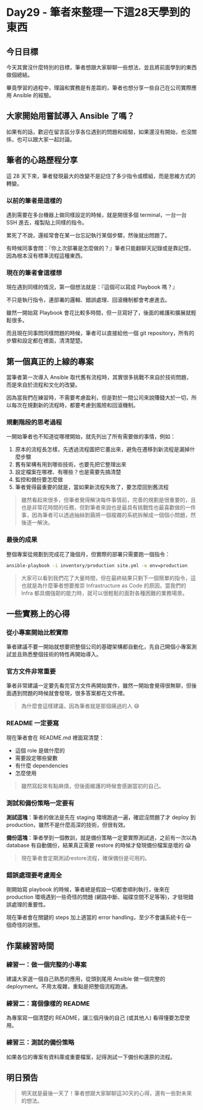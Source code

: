 # Day29 - 筆者來整理一下這28天學到的東西
## 今日目標
今天其實沒什麼特別的目標，筆者想跟大家聊聊一些想法，並且將前面學到的東西做個總結。

畢竟學習的過程中，理論和實務是有差距的，筆者也想分享一些自己在公司實際應用 Ansible 的經驗。

## 大家開始用嘗試導入 Ansible 了嗎？
如果有的話，歡迎在留言區分享各位遇到的問題和經驗，如果還沒有開始，也沒關係，也可以跟大家一起討論。

## 筆者的心路歷程分享
這 28 天下來，筆者發現最大的改變不是記住了多少指令或模組，而是思維方式的轉變。

### 以前的筆者是這樣的
遇到需要在多台機器上做同樣設定的時候，就是開很多個 terminal，一台一台 SSH 進去，複製貼上同樣的指令。

累死了不說，還經常會在某一台忘記執行某個步驟，然後就出問題了。

有時候同事會問：『你上次部署是怎麼做的？』筆者只能翻聊天記錄或是靠記憶，因為根本沒有標準流程這種東西。

### 現在的筆者會這樣想
現在遇到同樣的情況，第一個想法就是：『這個可以寫成 Playbook 嗎？』

不只是執行指令，連部署的邏輯、錯誤處理、回滾機制都會考慮進去。

雖然一開始寫 Playbook 會花比較多時間，但一旦寫好了，後面的維護和擴展就輕鬆很多。

而且現在同事問同樣問題的時候，筆者可以直接給他一個 git repository，所有的步驟和設定都在裡面，清清楚楚。

## 第一個真正的上線的專案
當筆者第一次導入 Ansible 取代舊有流程時，其實很多挑戰不來自於技術問題，而是來自於流程和文化的改變。

因為當我們在練習時，不需要考慮盈利，但是對於一間公司來說賺錢大於一切，所以每次在規劃新的流程時，都要考慮到風險和回滾機制。

### 規劃階段的思考過程
一開始筆者也不知道從哪裡開始，就先列出了所有需要做的事情，例如：
1. 原本的流程長怎樣，先透過流程圖把它畫出來，避免在遷移到新流程是漏掉什麼步驟
2. 舊有架構有用到哪些技術，也要先把它整理出來
3. 設定檔案在哪裡、有哪些？也是需要先搞清楚
4. 監控和備份要怎麼做
5. 筆者覺得最重要的就是，當如果新流程失敗了，要怎麼回到舊流程

> 雖然看起來很多，但筆者覺得解決每件事情前，完善的規劃是很重要的，且也是非常花時間的任務，但對筆者來說也是最具有挑戰性也最喜歡做的一件事，因為筆者可以透過抽絲剝繭將一個複雜的系統拆解成一個個小問題，然後逐一解決。

### 最後的成果
整個專案從規劃到完成花了幾個月，但實際的部署只需要跑一個指令：
```bash
ansible-playbook -i inventory/production site.yml -e env=production
```

> 大家可以看到我們花了大量時間，但在最終結果只剩下一個簡單的指令，這也就是為什麼筆者想要推崇 Infrastructure as Code 的原因，當我們的 Infra 都具備強韌的能力時，就可以很輕鬆的面對各種困難的業務場景。

## 一些實務上的心得
### 從小專案開始比較實際
筆者建議不要一開始就想要把整個公司的基礎架構都自動化，先自己開個小專案測試並且熟悉整個技術的特性再開始導入。

### 官方文件非常重要
筆者非常建議一定要先看完官方文件再開始實作，雖然一開始會覺得很無聊，但後面遇到問題的時候就會發現，很多答案都在文件裡。

> 為什麼會這樣建議，因為筆者就是那個痛過的人 😅

### README 一定要寫
現在筆者會在 README.md 裡面寫清楚：
- 這個 role 是做什麼的
- 需要設定哪些變數
- 有什麼 dependencies
- 怎麼使用

> 雖然寫起來有點麻煩，但後面維護的時候會感謝當初的自己。

### 測試和備份策略一定要有
**測試這塊**：筆者的做法是先在 staging 環境跑過一遍，確認沒問題了才 deploy 到 production，雖然不是什麼高深的技術，但很有效。

**備份這塊**：筆者學到一個教訓，就是備份策略一定要實際測試過，之前有一次以為 database 有自動備份，結果真正需要 restore 的時候才發現備份檔案是壞的 😱

> 現在筆者會定期測試restore流程，確保備份是可用的。

### 錯誤處理要考慮周全
剛開始寫 playbook 的時候，筆者總是假設一切都會順利執行，後來在 production 環境遇到一些奇怪的問題 (網路中斷、磁碟空間不足等等)，才發現錯誤處理的重要性。

現在筆者會在關鍵的 steps 加上適當的 error handling，至少不會讓系統卡在一個奇怪的狀態。

## 作業練習時間
### 練習一：做一個完整的小專案
建議大家選一個自己熟悉的應用，從頭到尾用 Ansible 做一個完整的 deployment。不用太複雜，重點是把整個流程跑通。

### 練習二：寫個像樣的 README
為專案寫一個清楚的 README，讓三個月後的自己 (或其他人) 看得懂要怎麼使用。

### 練習三：測試的備份策略
如果各位的專案有資料庫或重要檔案，記得測試一下備份和還原的流程。

## 明日預告
> 明天就是最後一天了！筆者想跟大家聊聊這30天的心得，還有一些對未來的想法。
